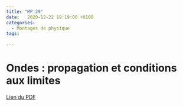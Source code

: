 ```yaml
---
title: "MP 29"
date:   2020-12-22 19:19:00 +0100
categories:
  - Montages de physique
tags:

---
```

# Ondes : propagation et conditions aux limites

[Lien du PDF](/assets/pdf/LC16.pdf)

<object class="pdf fitvidsignore" data="/assets/pdf/LC16.pdf" type="application/pdf"></object>
